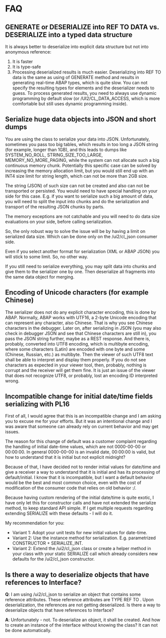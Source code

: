 # FAQ

## GENERATE or DESERIALIZE into REF TO DATA vs. DESERIALIZE into a typed data structure
It is always better to deserialize into explicit data structure but not into anonymous reference:

1. It is faster
2. It is type-safe
3. Processing deserialized results is much easier.
Deserializing into REF TO data is the same as using of GENERATE method and results in generating real-time ABAP types, which is quite slow. You can not specify the resulting types for elements and the deserializer needs to guess. To process generated results, you need to always use dynamic programming by default slow (or /UI2/CL_DATA_ACCESS, which is more comfortable but still uses dynamic programming inside).

## Serialize huge data objects into JSON and short dumps
You are using the class to serialize your data into JSON. Unfortunately, sometimes you pass too big tables, which results in too long a JSON string (for example, longer than 1GB), and this leads to dumps like SYSTEM_NO_ROLL, STRING_SIZE_TOO_LARGE, MEMORY_NO_MORE_PAGING, while the system can not allocate such a big continuous memory chunk. Potentially this specific case can be solved by increasing the memory allocation limit, but you would still end up with an INT4 size limit for string length, which can not be more than 2GB size.

The string (JSON) of such size can not be created and also can not be transported or persisted. You would need to have special handling on your side for this case.
E.g. if you want to serialize such a big amount of data, you will need to split the input into chunks and do the serialization and transport of the resulting JSON chunks by parts.

The memory exceptions are not catchable and you will need to do data size evaluations on your side, before calling serialization.

So, the only robust way to solve the issue will be by having a limit on serialized data size. Which can be done only on the /ui2/cl_json consumer side.  

Even if you select another format for serialization (XML or ABAP JSON) you will stick to some limit. So, no other way.

If you still need to serialize everything, you may split data into chunks and give them to the serializer one by one. Then deserialize all fragments into the same data object for merging.

## Encoding of Unicode characters (for example Chinese)
The serializer does not do any explicit character encoding, this is done by ABAP. Normally, ABAP works with UTF16, a 2-byte Unicode encoding that can represent any character, also Chinese. That is why you see Chinese characters in the debugger. Later on, after serializing in JSON (you may also check in debugger JSON and see that Chinese characters are still in), you pass the JSON string further, maybe as a REST response. And there is, probably, converted into UTF8 encoding, which is multibyte encoding, where some characters (Latin) are encoded with one byte and some (Chinese, Russian, etc.) as multibyte. Then the viewer of such UTF8 text shall be able to interpret and display them properly. If you do not see characters as expected in your viewer tool, then, probably, nothing is corrupt and the receiver will get them fine. It is just an issue of the viewer that does not recognize UTF8, or probably, lost an encoding ID interpreted wrong.

## Incompatible change for initial date/time fields serializing with PL16
First of all, I would agree that this is an incompatible change and I am asking you to excuse me for your efforts. But it was an intentional change and I was aware that someone can already rely on current behavior and may get issues. 

The reason for this change of default was a customer complaint regarding the handling of initial date-time values, which are not 0000-00-00 or 00:00:00. In general 0000-00-00 is an invalid date, 00:00:00 is valid, but how to understand that it is initial but not explicit midnight?

Because of that, I have decided not to render initial values for date/time and give a receiver a way to understand that it is initial and has its processing of default/initial. I know that it is incompatible, but I want a default behavior would be the best and most common choice, even with the cost of modification of the consumer code that relies on old behavior :/.

Because having custom rendering of the initial date/time is quite exotic, I have only let this for constructor calls and have not extended the serialize method, to keep standard API simple. If I get multiple requests regarding extending SERIALIZE with these defaults - I will do it. 

My recommendation for you:
* Variant 1: Adopt your unit tests for new initial values for date-time. 
* Variant 2: Use the instance method for serialization. E.g. parametrized CONSTRUCTOR + SERIALIZE_INT.
* Variant 2: Extend the /ui2/cl_json class or create a helper method in your class with your static SERIALIZE call which already considers new defaults for the /ui2/cl_json constructor.

## Is there a way to deserialize objects that have references to Interface?
**Q**: I am using /ui2/cl_json to serialize an object that contains some reference attributes. These reference attributes are TYPE REF TO <Interface>. Upon deserialization, the references are not getting deserialized. Is there a way to deserialize objects that have references to Interface?

**A**: Unfortunately - not. To deserialize an object, it shall be created. And how to create an instance of the interface without knowing the class? It can not be done automatically.
